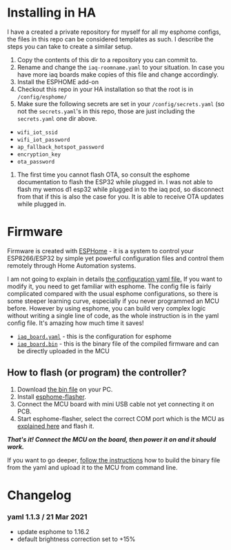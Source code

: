 # Installing in HA

I have a created a private repository for myself for all my esphome configs, the files in this repo can be considered templates as such. I describe the steps you can take to create a similar setup.

1. Copy the contents of this dir to a repository you can commit to.
1. Rename and change the `iaq-roomname.yaml` to your situation. In case you have more iaq boards make copies of this file and change accordingly.
1. Install the ESPHOME add-on
1. Checkout this repo in your HA installation so that the root is in `/config/esphome/`
1. Make sure the following secrets are set in your `/config/secrets.yaml` (so not the `secrets.yaml`'s in this repo, those are just including the `secrets.yaml` one dir above.
  - `wifi_iot_ssid`
  - `wifi_iot_password`
  - `ap_fallback_hotspot_password`
  - `encryption_key`
  - `ota_password`
1. The first time you cannot flash OTA, so consult the esphome documentation to flash the ESP32 while plugged in. I was not able to flash my wemos d1 esp32 while plugged in to the iaq pcd, so disconnect from that if this is also the case for you. It is able to receive OTA updates while plugged in.


# Firmware

Firmware is created with [ESPHome](https://esphome.io/index.html) -  it is a system to control your ESP8266/ESP32 by simple yet powerful configuration files and control them remotely through Home Automation systems.

I am not going to explain in details [the configuration yaml file.](iaq_board.yaml) If you want to modify it, you need to get familiar with esphome. The config file is fairly complicated compared with the usual esphome configurations, so there is some steeper learning curve, especially if you never programmed an MCU before. However by using esphome, you can build very complex logic without writing a single line of code, as the whole instruction is in the yaml config file. It's amazing how much time it saves!

- [`iaq_board.yaml`](iaq_board.yaml) - this is the configuration for esphome
- [`iaq_board.bin`](iaq_board.bin) - this is the binary file of the compiled firmware and can be directly uploaded in the MCU

## How to flash (or program) the controller?
1. Download [the bin file](iaq_board.bin) on your PC.
2. Install [esphome-flasher](https://github.com/esphome/esphome-flasher).
3. Connect the MCU board with mini USB cable not yet connecting it on PCB.
4. Start esphome-flasher, select the correct COM port which is the MCU as [explained here](https://esphome.io/guides/faq.html#i-can-t-get-flashing-over-usb-to-work) and flash it.

***That's it! Connect the MCU on the board, then power it on and it should work.***

If you want to go deeper, [follow the instructions](https://esphome.io/guides/getting_started_command_line.html) how to build the binary file from the yaml and upload it to the MCU from command line.

# Changelog
###  yaml 1.1.3 / 21 Mar 2021
- update esphome to 1.16.2
- default brightness correction set to +15%
